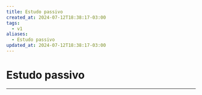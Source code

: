 ```yaml
---
title: Estudo passivo
created_at: 2024-07-12T18:38:17-03:00
tags:
  - v1
aliases:
  - Estudo passivo
updated_at: 2024-07-12T18:38:17-03:00
---
```

# Estudo passivo
---

